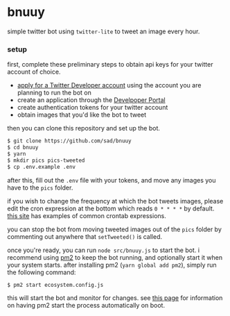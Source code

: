 # bnuuy
simple twitter bot using `twitter-lite` to tweet an image every hour.

### setup
first, complete these preliminary steps to obtain api keys for your twitter account of choice.

- [apply for a Twitter Developer account](https://developer.twitter.com/en/apply-for-access) using the account you are planning to run the bot on
- create an application through the [Develpoper Portal](https://developer.twitter.com/en/portal/dashboard)
- create authentication tokens for your twitter account
- obtain images that you'd like the bot to tweet

then you can clone this repository and set up the bot.

```sh
$ git clone https://github.com/sad/bnuuy
$ cd bnuuy
$ yarn
$ mkdir pics pics-tweeted
$ cp .env.example .env
```

after this, fill out the `.env` file with your tokens, and move any images you have to the `pics` folder.

if you wish to change the frequency at which the bot tweets images, please edit the cron expression at the bottom which reads `0 * * * *` by default. [this site](https://crontab.guru/examples.html) has examples of common crontab expressions.

you can stop the bot from moving tweeted images out of the `pics` folder by commenting out anywhere that `setTweeted()` is called.

once you're ready, you can run `node src/bnuuy.js` to start the bot. i recommend using [pm2](https://pm2.keymetrics.io/docs/usage/quick-start/) to keep the bot running, and optionally start it when your system starts. after installing pm2 (`yarn global add pm2`), simply run the following command:

```sh
$ pm2 start ecosystem.config.js
```

this will start the bot and monitor for changes.  see [this page](https://pm2.keymetrics.io/docs/usage/startup/) for information on having pm2 start the process automatically on boot.
